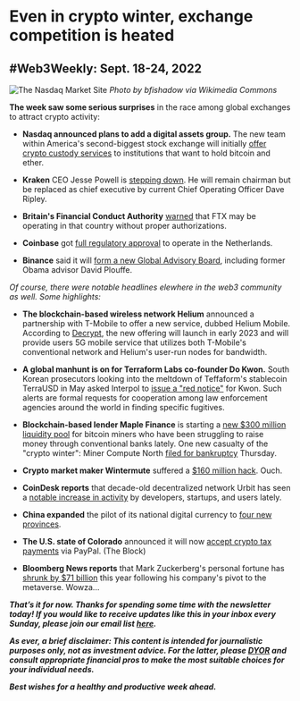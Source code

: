 # Even in crypto winter, exchange competition is heated
## #Web3Weekly: Sept. 18-24, 2022

![The Nasdaq Market Site](https://upload.wikimedia.org/wikipedia/commons/6/66/NASDAQ_stock_market_display.jpg)
*Photo by bfishadow via Wikimedia Commons*


<!--

Insert for syndication on third-party platforms:

*Re-sharing below the latest edition of #Web3Weekly, my regular newsletter about decentralization. This installment covers TKTKTKT to TKTKTKTKT. If you would like to get #Web3Weekly in your inbox every Sunday, please subscribe [here](https://w3w.news).*

-->

**The week saw some serious surprises** in the race among global exchanges to attract crypto activity:

- **Nasdaq announced plans to add a digital assets group.** The new team within America's second-biggest stock exchange will initially [offer crypto custody services](https://www.coindesk.com/business/2022/09/20/nasdaq-starts-crypto-custody-services-for-institutional-clients/) to institutions that want to hold bitcoin and ether.

- **Kraken** CEO Jesse Powell is [stepping down](https://www.axios.com/2022/09/21/kraken-ceo-jesse-powell-steps-down). He will remain chairman but be replaced as chief executive by current Chief Operating Officer Dave Ripley.

- **Britain's Financial Conduct Authority** [warned](https://www.reuters.com/markets/currencies/britains-financial-watchdog-says-ftx-may-be-operating-uk-without-authorisation-2022-09-19/) that FTX may be operating in that country without proper authorizations.

- **Coinbase** got [full regulatory approval](https://www.theblock.co/post/172035/coinbase-successfully-registers-with-the-dutch-central-bank) to operate in the Netherlands.

- **Binance** said it will [form a new Global Advisory Board](https://decrypt.co/110304/binance-taps-former-obama-advisor-for-new-global-advisory-board), including former Obama advisor David Plouffe.

*Of course, there were notable headlines elewhere in the web3 community as well. Some highlights:*

- **The blockchain-based wireless network Helium** announced a partnership with T-Mobile to offer a new  service, dubbed Helium Mobile. According to [Decrypt](https://decrypt.co/110111/helium-t-mobile-crypto-5g-mobile-service), the new offering will launch in early 2023 and will provide users 5G mobile service that utilizes both T-Mobile's conventional network and Helium's user-run nodes for bandwidth.

- **A global manhunt is on for Terraform Labs co-founder Do Kwon.** South Korean prosecutors looking into the meltdown of Teffaform's stablecoin TerraUSD in May asked Interpol to [issue a "red notice"](https://ca.finance.yahoo.com/news/terraform-labs-south-korea-interpol-do-kwon-081804061.html) for Kwon. Such alerts are formal requests for cooperation among law enforcement agencies around the world in finding specific fugitives.

- **Blockchain-based lender Maple Finance** is starting a [new $300 million liquidity pool](https://www.coindesk.com/business/2022/09/20/defi-platform-maple-finance-aims-to-help-struggling-bitcoin-miners-with-300m-lending-pool/) for bitcoin miners who have been struggling to raise money through conventional banks lately. One new casualty of the "crypto winter": Miner Compute North [filed for bankruptcy](https://www.theblock.co/post/172246/compute-north-files-for-chapter-11-bankruptcy) Thursday.

- **Crypto market maker Wintermute** suffered a [$160 million hack](https://www.theblock.co/post/171993/market-maker-wintermute-tells-hacker-to-return-funds-or-face-legal-action). Ouch.

- **CoinDesk reports** that decade-old decentralized network Urbit has seen a [notable increase in activity](https://www.coindesk.com/layer2/2022/09/24/urbit-courts-daos-crypto-teams-in-push-to-make-internet-p2p-again/) by developers, startups, and users lately.

- **China expanded** the pilot of its national digital currency to [four new provinces](https://www.theblock.co/post/171217/china-expands-trial-of-its-e-cny-cbdc-to-four-new-provinces-scmp).

- **The U.S. state of Colorado** announced it will now [accept crypto tax payments](https://www.theblock.co/post/171364/colorado-now-accepts-crypto-payments-for-state-taxes) via PayPal. (The Block)

- **Bloomberg News reports** that Mark Zuckerberg's personal fortune has [shrunk by $71 billion](https://www.bloomberg.com/news/articles/2022-09-19/mark-zuckerberg-s-net-worth-is-down-71-billion-putting-focus-on-meta-s-woes) this year following his company's pivot to the metaverse. Wowza...

_**That’s it for now. Thanks for spending some time with the newsletter today! If you would like to receive updates like this in your inbox every Sunday, please join our email list [here](https://w3w.news).**_ <!-- Be sure to delete that last line for copy going out to existing email subscribers, of course. -->

_**As ever, a brief disclaimer: This content is intended for journalistic purposes only, not as investment advice. For the latter, please [DYOR](https://www.google.com/search?q=DYOR&sxsrf=ALiCzsbQdCxZ0zVRVuYN5L2c-89lO7I5cw%3A1663013827193&source=hp&ei=w5MfY5f5BrylptQPrba9uAo&iflsig=AJiK0e8AAAAAYx-h08-1Cfk2JUZBncAoNuCZfyyt_eDY&ved=0ahUKEwjX5q-jiZD6AhW8kokEHS1bD6cQ4dUDCAk&uact=5&oq=DYOR&gs_lcp=Cgdnd3Mtd2l6EAMyCAgAEIAEELEDMgsIABCABBCxAxCLAzIICAAQgAQQiwMyCAgAEIAEEIsDMggIABCABBCLAzIICAAQgAQQiwMyCggAEIAEEAoQiwMyBQgAEIAEMgUIABCABDIFCAAQgAQ6BAgjECc6CAguELEDEIMBOhEILhCABBCxAxCDARDHARDRAzoLCAAQgAQQsQMQgwE6CAgAELEDEIMBOgsILhCABBCxAxCDAToECAAQA1AAWLEEYJkGaABwAHgBgAHaAYgB2wOSAQUyLjEuMZgBAKABAbgBAQ&sclient=gws-wiz) and consult appropriate financial pros to make the most suitable choices for your individual needs.**_

_**Best wishes for a healthy and productive week ahead.**_  
